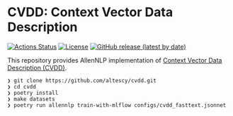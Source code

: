 CVDD: Context Vector Data Description
=====================================

[![Actions Status](https://github.com/altescy/cvdd/workflows/CI/badge.svg)](https://github.com/altescy/cvdd/actions?query=workflow%3ACI)
[![License](https://img.shields.io/github/license/altescy/cvdd)](https://github.com/altescy/cvdd/blob/master/LICENSE)
[![GitHub release (latest by date)](https://img.shields.io/github/v/release/altescy/cvdd)](https://github.com/altescy/cvdd/)

This repository provides AllenNLP implementation of [Context Vector Data Description (CVDD)](https://github.com/lukasruff/CVDD-PyTorch).

```
❯ git clone https://github.com/altescy/cvdd.git
❯ cd cvdd
❯ poetry install
❯ make datasets
❯ poetry run allennlp train-with-mlflow configs/cvdd_fasttext.jsonnet
```
